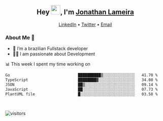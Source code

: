 <h2 align="center">Hey <img src="https://github.com/TheDudeThatCode/TheDudeThatCode/blob/master/Assets/Hi.gif" width="29">, I'm <a href="https://www.linkedin.com/in/jonathanlameira/">Jonathan Lameira</a></h2>
<p align="center">
  <a href="https://www.linkedin.com/in/jonathanlameira/">LinkedIn</a> •
  <a href="https://twitter.com/jlameira">Twitter</a> •
  <a href="mailto:jlameira@gmail.com">Email</a>
</p>

### About Me 🚀
- 🌱  I’m a brazilian Fullstack developer</br>
- 👨‍💻  I am passionate about Development</br>

<!-- ![Jonathan Lameira github stats](https://github-readme-stats.vercel.app/api?username=jlameirameli&show_icons=true&hide_border=true)&nbsp;&nbsp; -->

📊 This week I spent my time working on
<!--START_SECTION:waka-->

```txt
Go                              ██████████▒░░░░░░░░░░░░░░   41.70 %
TypeScript                      ████████▓░░░░░░░░░░░░░░░░   34.08 %
JSON                            ██▒░░░░░░░░░░░░░░░░░░░░░░   09.14 %
JavaScript                      ██░░░░░░░░░░░░░░░░░░░░░░░   07.73 %
PlantUML file                   █░░░░░░░░░░░░░░░░░░░░░░░░   03.58 %
```

<!--END_SECTION:waka-->

<br />

![visitors](https://visitor-badge.laobi.icu/badge?page_id=jlameira.jlameira)
